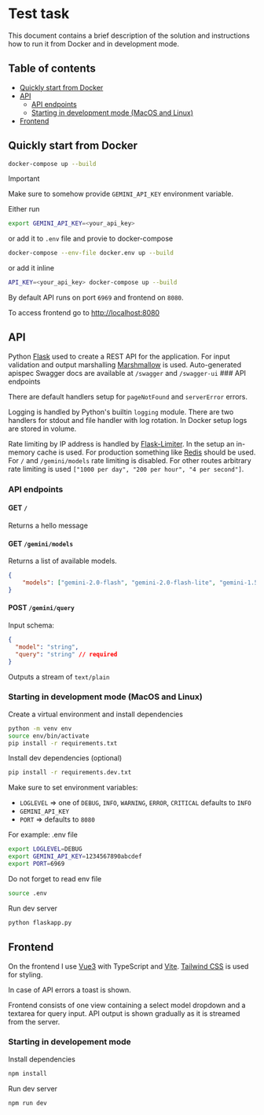 # Test task

This document contains a brief description of the solution and instructions how to run it from Docker and in development mode.

## Table of contents

- [Quickly start from Docker](#quickly-start-from-docker)
- [API](#api)
  - [API endpoints](#api-endpoints)
  - [Starting in development mode (MacOS and Linux)](#starting-in-development-mode-macos-and-linux)
- [Frontend](#frontend)

## Quickly start from Docker

```bash
docker-compose up --build
```
> [!IMPORTANT]
> Make sure to somehow provide `GEMINI_API_KEY` environment variable.

Either run
```bash
export GEMINI_API_KEY=<your_api_key>
```

or add it to `.env` file and provie to docker-compose
```bash
docker-compose --env-file docker.env up --build
```

or add it inline
```bash
API_KEY=<your_api_key> docker-compose up --build
```

By default API runs on port `6969` and frontend on `8080`.

To access frontend go to [http://localhost:8080](http://localhost:8080)

## API

Python [Flask](https://flask.palletsprojects.com/en/stable/) used to create a REST API for the application.
For input validation and output marshalling [Marshmallow](https://marshmallow.readthedocs.io/en/3.x-line/) is used.
Auto-generated apispec Swagger docs are available at `/swagger` and `/swagger-ui` ### API endpoints

There are default handlers setup for `pageNotFound` and `serverError` errors.

Logging is handled by Python's builtin `logging` module. There are two handlers for stdout and file handler with log rotation.
In Docker setup logs are stored in volume.

Rate limiting by IP address is handled by [Flask-Limiter](https://flask-limiter.readthedocs.io/en/stable/). In the setup an in-memory cache is used.
For production something like [Redis](https://redis.io/) should be used.
For `/` and `/gemini/models` rate limiting is disabled.
For other routes arbitrary rate limiting is used `["1000 per day", "200 per hour", "4 per second"]`.

### API endpoints

#### GET `/`
Returns a hello message

#### GET `/gemini/models`
Returns a list of available models.
```json
{
    "models": ["gemini-2.0-flash", "gemini-2.0-flash-lite", "gemini-1.5-pro"]
}
```

#### POST `/gemini/query`
Input schema:
```json
{
  "model": "string",
  "query": "string" // required
}
```
Outputs a stream of `text/plain`

### Starting in development mode (MacOS and Linux)

Create a virtual environment and install dependencies
```bash
python -m venv env
source env/bin/activate
pip install -r requirements.txt
```

Install dev dependencies (optional)
```bash
pip install -r requirements.dev.txt
```

Make sure to set environment variables:
- `LOGLEVEL` => one of `DEBUG`, `INFO`, `WARNING`, `ERROR`, `CRITICAL` defaults to `INFO`
- `GEMINI_API_KEY`
- `PORT` => defaults to `8080`

For example:
.env file
```bash
export LOGLEVEL=DEBUG
export GEMINI_API_KEY=1234567890abcdef
export PORT=6969
```

Do not forget to read env file
```bash
source .env
```

Run dev server
```bash
python flaskapp.py
```

## Frontend

On the frontend I use [Vue3](https://vuejs.org/) with TypeScript and [Vite](https://vite.dev/).
[Tailwind CSS](https://tailwindcss.com/) is used for styling.

In case of API errors a toast is shown.

Frontend consists of one view containing a select model dropdown and a textarea for query input.
API output is shown gradually as it is streamed from the server.

### Starting in developement mode

Install dependencies
```bash
npm install
```

Run dev server
```bash
npm run dev
```
